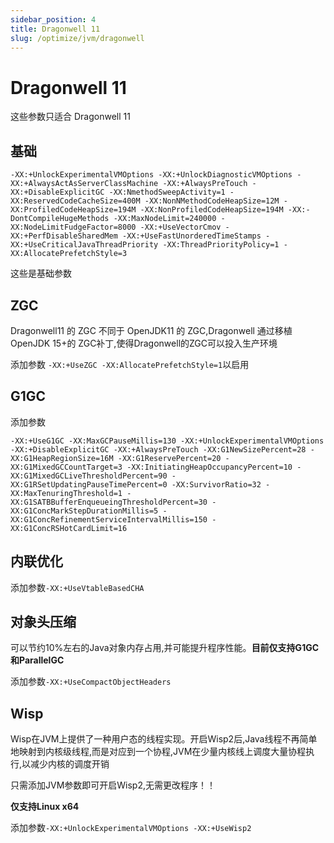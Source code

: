 ```yaml
---
sidebar_position: 4
title: Dragonwell 11
slug: /optimize/jvm/dragonwell
---
```


# Dragonwell 11

这些参数只适合 Dragonwell 11

## 基础

```shell
-XX:+UnlockExperimentalVMOptions -XX:+UnlockDiagnosticVMOptions -XX:+AlwaysActAsServerClassMachine -XX:+AlwaysPreTouch -XX:+DisableExplicitGC -XX:NmethodSweepActivity=1 -XX:ReservedCodeCacheSize=400M -XX:NonNMethodCodeHeapSize=12M -XX:ProfiledCodeHeapSize=194M -XX:NonProfiledCodeHeapSize=194M -XX:-DontCompileHugeMethods -XX:MaxNodeLimit=240000 -XX:NodeLimitFudgeFactor=8000 -XX:+UseVectorCmov -XX:+PerfDisableSharedMem -XX:+UseFastUnorderedTimeStamps -XX:+UseCriticalJavaThreadPriority -XX:ThreadPriorityPolicy=1 -XX:AllocatePrefetchStyle=3
```

这些是基础参数

## ZGC

Dragonwell11 的 ZGC 不同于 OpenJDK11 的 ZGC,Dragonwell 通过移植 OpenJDK 15+的 ZGC补丁,使得Dragonwell的ZGC可以投入生产环境

添加参数 `-XX:+UseZGC -XX:AllocatePrefetchStyle=1`以启用

## G1GC

添加参数

```shell
-XX:+UseG1GC -XX:MaxGCPauseMillis=130 -XX:+UnlockExperimentalVMOptions -XX:+DisableExplicitGC -XX:+AlwaysPreTouch -XX:G1NewSizePercent=28 -XX:G1HeapRegionSize=16M -XX:G1ReservePercent=20 -XX:G1MixedGCCountTarget=3 -XX:InitiatingHeapOccupancyPercent=10 -XX:G1MixedGCLiveThresholdPercent=90 -XX:G1RSetUpdatingPauseTimePercent=0 -XX:SurvivorRatio=32 -XX:MaxTenuringThreshold=1 -XX:G1SATBBufferEnqueueingThresholdPercent=30 -XX:G1ConcMarkStepDurationMillis=5 -XX:G1ConcRefinementServiceIntervalMillis=150 -XX:G1ConcRSHotCardLimit=16
```

## 内联优化

添加参数`-XX:+UseVtableBasedCHA`

## 对象头压缩

可以节约10%左右的Java对象内存占用,并可能提升程序性能。**目前仅支持G1GC和ParallelGC**

添加参数`-XX:+UseCompactObjectHeaders`

## Wisp

Wisp在JVM上提供了一种用户态的线程实现。开启Wisp2后,Java线程不再简单地映射到内核级线程,而是对应到一个协程,JVM在少量内核线上调度大量协程执行,以减少内核的调度开销

只需添加JVM参数即可开启Wisp2,无需更改程序！！

**仅支持Linux x64**

添加参数`-XX:+UnlockExperimentalVMOptions -XX:+UseWisp2`


